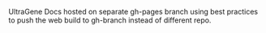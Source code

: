UltraGene Docs hosted on separate gh-pages branch using best practices to push the web build to gh-branch instead of different repo.
